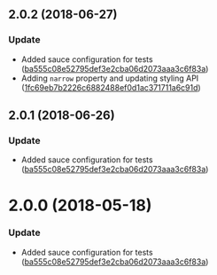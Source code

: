 <a name="2.0.2"></a>
## 2.0.2 (2018-06-27)


### Update

* Added sauce configuration for tests ([ba555c08e52795def3e2cba06d2073aaa3c6f83a](https://github.com/advanced-rest-client/api-headers-document/commit/ba555c08e52795def3e2cba06d2073aaa3c6f83a))
* Adding `narrow` property and updating styling API ([1fc69eb7b2226c6882488ef0d1ac371711a6c91d](https://github.com/advanced-rest-client/api-headers-document/commit/1fc69eb7b2226c6882488ef0d1ac371711a6c91d))



<a name="2.0.1"></a>
## 2.0.1 (2018-06-26)


### Update

* Added sauce configuration for tests ([ba555c08e52795def3e2cba06d2073aaa3c6f83a](https://github.com/advanced-rest-client/api-headers-document/commit/ba555c08e52795def3e2cba06d2073aaa3c6f83a))



<a name="2.0.0"></a>
# 2.0.0 (2018-05-18)


### Update

* Added sauce configuration for tests ([ba555c08e52795def3e2cba06d2073aaa3c6f83a](https://github.com/advanced-rest-client/api-headers-document/commit/ba555c08e52795def3e2cba06d2073aaa3c6f83a))



